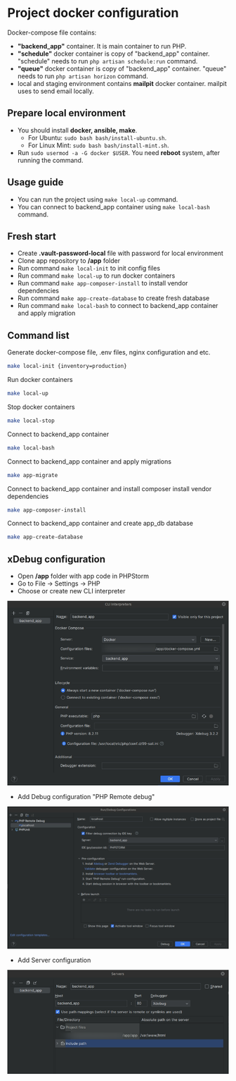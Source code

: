 # Project docker configuration

Docker-compose file contains:

* **"backend_app"** container. It is main container to run PHP.
* **"schedule"** docker container is copy of "backend_app" container. "schedule" needs to run
```php artisan schedule:run``` command.
* **"queue"** docker container is copy of "backend_app" container. "queue" needs to run
```php artisan horizon``` command.
* local and staging environment contains **mailpit** docker container. mailpit uses to send email locally.

## Prepare local environment

* You should install **docker, ansible, make**.
  * For Ubuntu: ```sudo bash bash/install-ubuntu.sh```.
  * For Linux Mint: ```sudo bash bash/install-mint.sh```.
* Run ```sudo usermod -a -G docker $USER```.
You need **reboot** system, after running the command.

## Usage guide

* You can run the project using ```make local-up``` command.
* You can connect to backend_app container using ```make local-bash``` command.

## Fresh start

* Create **.vault-password-local** file with password for local environment
* Clone app repository to **/app** folder
* Run command ```make local-init``` to init config files
* Run command ```make local-up``` to run docker containers
* Run command ```make app-composer-install``` to install vendor dependencies
* Run command ```make app-create-database``` to create fresh database
* Run command ```make local-bash``` to connect to backend_app container and apply migration

## Command list

Generate docker-compose file, .env files, nginx configuration and etc.
```bash
make local-init {inventory=production}
```

Run docker containers
```bash
make local-up
```

Stop docker containers
```bash
make local-stop
```

Connect to backend_app container
```bash
make local-bash
```

Connect to backend_app container and apply migrations
```bash
make app-migrate
```

Connect to backend_app container and install composer install vendor dependencies
```bash
make app-composer-install
```

Connect to backend_app container and create app_db database
```bash
make app-create-database
```

## xDebug configuration

* Open **/app** folder with app code in PHPStorm
* Go to File -> Settings -> PHP
* Choose or create new CLI interpreter

![Example of CLI interpreter](./temp/readme/cli-interpreter.png)

* Add Debug configuration "PHP Remote debug"

![Example of Debug configuration](./temp/readme/debug_configuration.png)

* Add Server configuration

![Example of Server configuration](./temp/readme/server_configuration.png)
